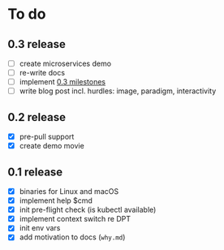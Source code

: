 # To do

## 0.3 release

- [ ] create microservices demo
- [ ] re-write docs
- [ ] implement [0.3 milestones](https://github.com/mhausenblas/kubed-sh/milestone/2)
- [ ] write blog post incl. hurdles: image, paradigm, interactivity

## 0.2 release

- [x] pre-pull support
- [x] create demo movie

## 0.1 release

- [x] binaries for Linux and macOS
- [x] implement help $cmd
- [x] init pre-flight check (is kubectl available)
- [x] implement context switch re DPT
- [x] init env vars
- [x] add motivation to docs (`why.md`)
